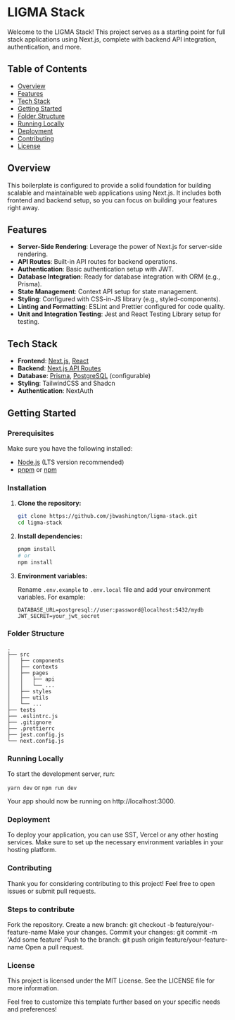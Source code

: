 # LIGMA Stack

Welcome to the LIGMA Stack! This project serves as a starting point for full stack applications using Next.js, complete with backend API integration, authentication, and more.

## Table of Contents

- [Overview](#overview)
- [Features](#features)
- [Tech Stack](#tech-stack)
- [Getting Started](#getting-started)
- [Folder Structure](#folder-structure)
- [Running Locally](#running-locally)
- [Deployment](#deployment)
- [Contributing](#contributing)
- [License](#license)

## Overview

This boilerplate is configured to provide a solid foundation for building scalable and maintainable web applications using Next.js. It includes both frontend and backend setup, so you can focus on building your features right away.

## Features

- **Server-Side Rendering**: Leverage the power of Next.js for server-side rendering.
- **API Routes**: Built-in API routes for backend operations.
- **Authentication**: Basic authentication setup with JWT.
- **Database Integration**: Ready for database integration with ORM (e.g., Prisma).
- **State Management**: Context API setup for state management.
- **Styling**: Configured with CSS-in-JS library (e.g., styled-components).
- **Linting and Formatting**: ESLint and Prettier configured for code quality.
- **Unit and Integration Testing**: Jest and React Testing Library setup for testing.

## Tech Stack

- **Frontend**: [Next.js](https://nextjs.org/), [React](https://reactjs.org/)
- **Backend**: [Next.js API Routes](https://nextjs.org/docs/api-routes/introduction)
- **Database**: [Prisma](https://www.prisma.io/), [PostgreSQL](https://www.postgresql.org/) (configurable)
- **Styling**: TailwindCSS and Shadcn
- **Authentication**: NextAuth

## Getting Started

### Prerequisites

Make sure you have the following installed:

- [Node.js](https://nodejs.org/) (LTS version recommended)
- [pnpm](https://pnpm.io/) or [npm](https://www.npmjs.com/)

### Installation

1. **Clone the repository:**

    ```sh
    git clone https://github.com/jbwashington/ligma-stack.git
    cd ligma-stack
    ```

2. **Install dependencies:**

    ```sh
    pnpm install
    # or
    npm install
    ```

3. **Environment variables:**

    Rename `.env.example` to `.env.local` file and add your environment variables. For example:

    ```env
    DATABASE_URL=postgresql://user:password@localhost:5432/mydb
    JWT_SECRET=your_jwt_secret
    ```

### Folder Structure

```plaintext
.
├── src
│   ├── components
│   ├── contexts
│   ├── pages
│   │   ├── api
│   │   └── ...
│   ├── styles
│   ├── utils
│   └── ...
├── tests
├── .eslintrc.js
├── .gitignore
├── .prettierrc
├── jest.config.js
└── next.config.js
```

### Running Locally
To start the development server, run:

`yarn dev` or `npm run dev`

Your app should now be running on http://localhost:3000.

### Deployment
To deploy your application, you can use SST, Vercel or any other hosting services. Make sure to set up the necessary environment variables in your hosting platform.

### Contributing
Thank you for considering contributing to this project! Feel free to open issues or submit pull requests.

### Steps to contribute
Fork the repository.
Create a new branch: git checkout -b feature/your-feature-name
Make your changes.
Commit your changes: git commit -m 'Add some feature'
Push to the branch: git push origin feature/your-feature-name
Open a pull request.

### License
This project is licensed under the MIT License. See the LICENSE file for more information.


Feel free to customize this template further based on your specific needs and preferences!